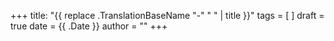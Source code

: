 +++
title: "{{ replace .TranslationBaseName "-" " " | title }}"
tags = [ ]
draft = true
date = {{ .Date }}
author = ""
+++
